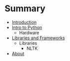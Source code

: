 # Summary

* [Introduction](README.md)
* [Intro to Python](intro_to_python.md)
   * Hardware
* [Libraries and Frameworks](libraries_and_frameworks.md)
   * Libraries
       * NLTK
* [About](about.md)

